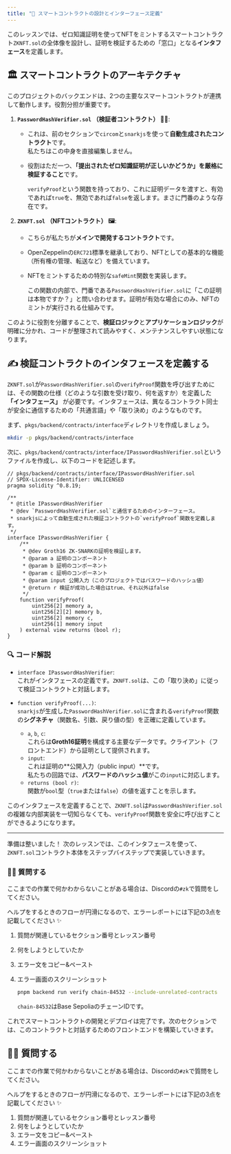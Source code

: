 ```yaml
---
title: "🔗 スマートコントラクトの設計とインターフェース定義"
---
```


このレッスンでは、ゼロ知識証明を使ってNFTをミントするスマートコントラクト`ZKNFT.sol`の全体像を設計し、証明を検証するための「窓口」となる**インタフェース**を定義します。

## 🏛️ スマートコントラクトのアーキテクチャ

このプロジェクトのバックエンドは、2つの主要なスマートコントラクトが連携して動作します。役割分担が重要です。

1.  **`PasswordHashVerifier.sol` （検証者コントラクト） 🕵️‍♂️**:  
    *   これは、前のセクションで`circom`と`snarkjs`を使って**自動生成されたコントラクト**です。  
        私たちはこの中身を直接編集しません。

    *   役割はただ一つ、**「提出されたゼロ知識証明が正しいかどうか」を厳格に検証すること**です。  

        `verifyProof`という関数を持っており、これに証明データを渡すと、有効であれば`true`を、無効であれば`false`を返します。まさに門番のような存在です。

2.  **`ZKNFT.sol` （NFTコントラクト） 🖼️**:
    *   こちらが私たちが**メインで開発するコントラクト**です。

    *   OpenZeppelinの`ERC721`標準を継承しており、NFTとしての基本的な機能（所有権の管理、転送など）を備えています。

    *   NFTをミントするための特別な`safeMint`関数を実装します。  

        この関数の内部で、門番である`PasswordHashVerifier.sol`に「この証明は本物ですか？」と問い合わせます。証明が有効な場合にのみ、NFTのミントが実行される仕組みです。

このように役割を分離することで、**検証ロジック**と**アプリケーションロジック**が明確に分かれ、コードが整理されて読みやすく、メンテナンスしやすい状態になります。

## ✍️ 検証コントラクトのインタフェースを定義する

`ZKNFT.sol`が`PasswordHashVerifier.sol`の`verifyProof`関数を呼び出すためには、その関数の仕様（どのような引数を受け取り、何を返すか）を定義した **「インタフェース」** が必要です。インタフェースは、異なるコントラクト同士が安全に通信するための「共通言語」や「取り決め」のようなものです。

まず、`pkgs/backend/contracts/interface`ディレクトリを作成しましょう。

```bash
mkdir -p pkgs/backend/contracts/interface
```

次に、`pkgs/backend/contracts/interface/IPasswordHashVerifier.sol`というファイルを作成し、以下のコードを記述します。

```solidity
// pkgs/backend/contracts/interface/IPasswordHashVerifier.sol
// SPDX-License-Identifier: UNLICENSED
pragma solidity ^0.8.19;

/**
 * @title IPasswordHashVerifier
 * @dev `PasswordHashVerifier.sol`と通信するためのインターフェース。
 * snarkjsによって自動生成された検証コントラクトの`verifyProof`関数を定義します。
 */
interface IPasswordHashVerifier {
    /**
     * @dev Groth16 ZK-SNARKの証明を検証します。
     * @param a 証明のコンポーネント
     * @param b 証明のコンポーネント
     * @param c 証明のコンポーネント
     * @param input 公開入力（このプロジェクトではパスワードのハッシュ値）
     * @return r 検証が成功した場合はtrue、それ以外はfalse
     */
    function verifyProof(
        uint256[2] memory a,
        uint256[2][2] memory b,
        uint256[2] memory c,
        uint256[1] memory input
    ) external view returns (bool r);
}
```

### 🔍 コード解説

-   `interface IPasswordHashVerifier`:   
    これがインタフェースの定義です。`ZKNFT.sol`は、この「取り決め」に従って検証コントラクトと対話します。
    
-   `function verifyProof(...)`:   
    `snarkjs`が生成した`PasswordHashVerifier.sol`に含まれる`verifyProof`関数の**シグネチャ**（関数名、引数、戻り値の型）を正確に定義しています。
    -   `a`, `b`, `c`:   
        これらは**Groth16証明**を構成する主要なデータです。クライアント（フロントエンド）から証明として提供されます。
    -   `input`:   
        これは証明の**公開入力（public input）**です。  
        私たちの回路では、**パスワードのハッシュ値**がこの`input`に対応します。
    -   `returns (bool r)`:   
        関数が`bool`型（`true`または`false`）の値を返すことを示します。

このインタフェースを定義することで、`ZKNFT.sol`は`PasswordHashVerifier.sol`の複雑な内部実装を一切知らなくても、`verifyProof`関数を安全に呼び出すことができるようになります。

---

準備は整いました！ 次のレッスンでは、このインタフェースを使って、`ZKNFT.sol`コントラクト本体をステップバイステップで実装していきます。

### 🙋‍♂️ 質問する

ここまでの作業で何かわからないことがある場合は、Discordの`#zk`で質問をしてください。

ヘルプをするときのフローが円滑になるので、エラーレポートには下記の3点を記載してください ✨

1. 質問が関連しているセクション番号とレッスン番号
2. 何をしようとしていたか
3. エラー文をコピー&ペースト
4. エラー画面のスクリーンショット

    ```bash
    pnpm backend run verify chain-84532 --include-unrelated-contracts
    ```

    `chain-84532`はBase SepoliaのチェーンIDです。

これでスマートコントラクトの開発とデプロイは完了です。次のセクションでは、このコントラクトと対話するためのフロントエンドを構築していきます。

## 🙋‍♂️ 質問する

ここまでの作業で何かわからないことがある場合は、Discordの`#zk`で質問をしてください。

ヘルプをするときのフローが円滑になるので、エラーレポートには下記の3点を記載してください ✨

1. 質問が関連しているセクション番号とレッスン番号
2. 何をしようとしていたか
3. エラー文をコピー&ペースト
4. エラー画面のスクリーンショット
